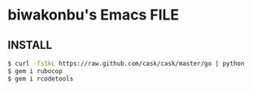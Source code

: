 # biwakonbu's Emacs FILE

## INSTALL
```bash
$ curl -fsSkL https://raw.github.com/cask/cask/master/go | python
$ gem i rubocop
$ gem i rcodetools
```

